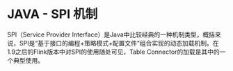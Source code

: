 # JAVA - SPI 机制  

SPI（Service Provider Interface）是Java中比较经典的一种机制类型，概括来说，SPI是“基于接口的编程+策略模式+配置文件”组合实现的动态加载机制。在1.9之后的Flink版本中对SPI的使用随处可见，Table Connector的加载是其中的一个典型使用。